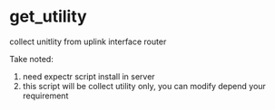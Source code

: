 # get_utility
collect unitlity from uplink interface router

Take noted:

1. need expectr script install in server
2. this script will be collect utility only, you can modify depend your requirement
